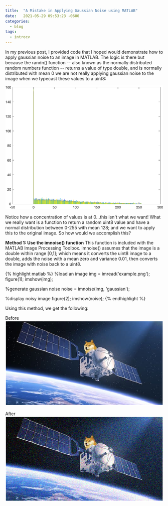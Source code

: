 ```yaml
---
title:  "A Mistake in Applying Gaussian Noise using MATLAB"
date:   2021-05-29 09:53:23 -0600
categories:
  - blog
tags: 
  - introcv
---
```


In my previous post, I provided code that I hoped would demonstrate how to apply gaussian noise to an image in MATLAB. The logic is there but because the randn() function -- also known as the normally distributed random numbers function -- returns a value of type double, and is normally distributed with mean 0 we are not really applying gaussian noise to the image when we typecast these values to a uint8:

![Something's not right here](/assets/images/noise_mistake.png) 

Notice how a concentration of values is at 0...this isn't what we want! What we really want is a function to return a random uint8 value and have a normal distribution between 0-255 with mean 128; and we want to apply this to the original image. So how would we accomplish this?

<strong>Method 1: Use the imnoise() function</strong>
This function is included with the MATLAB Image Processing Toolbox. imnoise() assumes that the image is a double within range [0,1]; which means it converts the uint8 image to a double, adds the noise with a mean zero and variance 0.01, then converts the image with noise back to a uint8. 

{% highlight matlab %}
%load an image
img = imread('example.png');
figure(1);
imshow(img);

%generate gaussian noise
noise = imnoise(img, 'gaussian');

%display noisy image
figure(2);
imshow(noise);
{% endhighlight %}

Using this method, we get the following:

Before
![Before](/assets/images/example_imnoise_original.png) 

After
![After](/assets/images/example_imnoise.png)

